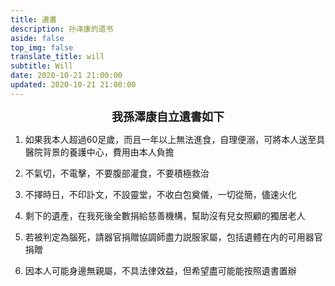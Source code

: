 ```yaml
---
title: 遺書
description: 孙泽康的遗书
aside: false
top_img: false
translate_title: will
subtitle: Will
date: 2020-10-21 21:00:00
updated: 2020-10-21 21:00:00
---
```

<center><b><font size=4>我孫澤康自立遺書如下</font></center></b>

1. 如果我本人超過60足歲，而且一年以上無法進食，自理便溺，可將本人送至具醫院背景的養護中心，費用由本人負擔

2. 不氣切，不電擊，不要腹部灌食，不要積極救治

3. 不擇時日，不印訃文，不設靈堂，不收白包奠儀，一切從簡，儘速火化

4. 剩下的遺產，在我死後全數捐給慈善機構，幫助沒有兒女照顧的獨居老人

5. 若被判定為腦死，請器官捐贈協調師盡力説服家屬，包括遺體在内的可用器官捐贈

6. 因本人可能身邊無親屬，不具法律效益，但希望盡可能能按照遺書置辦
